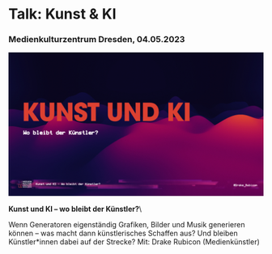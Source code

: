 # Talk: Kunst &amp; KI
### Medienkulturzentrum Dresden, 04.05.2023

![[Themenabend: Künstliche Intelligenz @ Medienkulturzentrum Dresden (Facebook-Event)](https://www.facebook.com/events/961534098359732/?ref=newsfeed&locale=de_DE)](https://github.com/DrakeRubicon/talk-mkzdd-art-and-ai/blob/main/Preview.jpeg?raw=true)

__Kunst und KI – wo bleibt der Künstler?__\


Wenn Generatoren eigenständig Grafiken, Bilder und Musik generieren können – was macht dann künstlerisches Schaffen aus? Und bleiben Künstler*innen dabei auf der Strecke?
Mit: Drake Rubicon (Medienkünstler)



